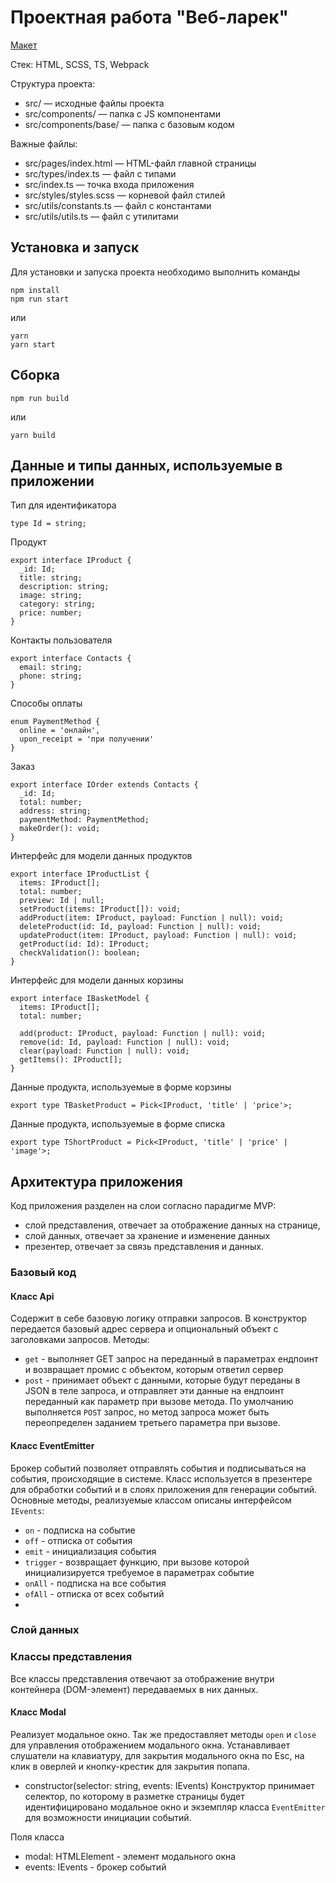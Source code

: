 # Проектная работа "Веб-ларек"

[Макет](https://www.figma.com/design/50YEgxY8IYDYj7UQu7yChb/Веб-ларёк?node-id=0-1)

Стек: HTML, SCSS, TS, Webpack

Структура проекта:
- src/ — исходные файлы проекта
- src/components/ — папка с JS компонентами
- src/components/base/ — папка с базовым кодом

Важные файлы:
- src/pages/index.html — HTML-файл главной страницы
- src/types/index.ts — файл с типами
- src/index.ts — точка входа приложения
- src/styles/styles.scss — корневой файл стилей
- src/utils/constants.ts — файл с константами
- src/utils/utils.ts — файл с утилитами

## Установка и запуск
Для установки и запуска проекта необходимо выполнить команды

```
npm install
npm run start
```

или

```
yarn
yarn start
```
## Сборка

```
npm run build
```

или

```
yarn build
```
## Данные и типы данных, используемые в приложении

Тип для идентификатора

```
type Id = string;
```

Продукт

```
export interface IProduct {
  _id: Id;
  title: string;
  description: string;
  image: string;
  category: string;
  price: number;
}
```

Контакты пользователя

```
export interface Contacts {
  email: string;
  phone: string;
}
```

Способы оплаты

```
enum PaymentMethod {
  online = 'онлайн',
  upon_receipt = 'при получении'
}
```

Заказ

```
export interface IOrder extends Contacts {
  _id: Id;
  total: number;
  address: string;
  paymentMethod: PaymentMethod;
  makeOrder(): void;
}
```

Интерфейс для модели данных продуктов

```
export interface IProductList {
  items: IProduct[];
  total: number;
  preview: Id | null;
  setProduct(items: IProduct[]): void;
  addProduct(item: IProduct, payload: Function | null): void;
  deleteProduct(id: Id, payload: Function | null): void;
  updateProduct(item: IProduct, payload: Function | null): void;
  getProduct(id: Id): IProduct;
  checkValidation(): boolean;
}
```

Интерфейс для модели данных корзины

```
export interface IBasketModel {
  items: IProduct[];
  total: number;

  add(product: IProduct, payload: Function | null): void;
  remove(id: Id, payload: Function | null): void;
  clear(payload: Function | null): void;
  getItems(): IProduct[];
}
```

Данные продукта, используемые в форме корзины

```
export type TBasketProduct = Pick<IProduct, 'title' | 'price'>;
```

Данные продукта, используемые в форме списка

```
export type TShortProduct = Pick<IProduct, 'title' | 'price' | 'image'>;
```

## Архитектура приложения

Код приложения разделен на слои согласно парадигме MVP: 
- слой представления, отвечает за отображение данных на странице, 
- слой данных, отвечает за хранение и изменение данных
- презентер, отвечает за связь представления и данных.
  
### Базовый код

#### Класс Api
Содержит в себе базовую логику отправки запросов. В конструктор передается базовый адрес сервера и опциональный объект с заголовками запросов.
Методы: 
- `get` - выполняет GET запрос на переданный в параметрах ендпоинт и возвращает промис с объектом, которым ответил сервер
- `post` - принимает объект с данными, которые будут переданы в JSON в теле запроса, и отправляет эти данные на ендпоинт переданный как параметр при вызове метода. По умолчанию выполняется `POST` запрос, но метод запроса может быть переопределен заданием третьего параметра при вызове.

#### Класс EventEmitter
Брокер событий позволяет отправлять события и подписываться на события, происходящие в системе. Класс используется в презентере для обработки событий и в слоях приложения для генерации событий.  
Основные методы, реализуемые классом описаны интерфейсом `IEvents`:
- `on` - подписка на событие
- `off` - отписка от события
- `emit` - инициализация события
- `trigger` - возвращает функцию, при вызове которой инициализируется требуемое в параметрах событие   
- `onAll` - подписка на все события
- `ofAll` - отписка от всех событий
-   
### Слой данных


  
### Классы представления
Все классы представления отвечают за отображение внутри контейнера (DOM-элемент) передаваемых в них данных.

#### Класс Modal
Реализует модальное окно. Так же предоставляет методы `open` и `close` для управления отображением модального окна. Устанавливает слушатели на клавиатуру, для закрытия модального окна по Esc, на клик в оверлей и кнопку-крестик для закрытия попапа.  
- constructor(selector: string, events: IEvents) Конструктор принимает селектор, по которому в разметке страницы будет идентифицировано модальное окно и экземпляр класса `EventEmitter` для возможности инициации событий.

Поля класса
- modal: HTMLElement - элемент модального окна
- events: IEvents - брокер событий